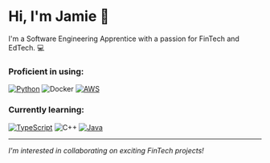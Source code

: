 # Hi, I'm Jamie 👋

<span style="margin-top: 100px;">I'm a Software Engineering Apprentice with a passion for FinTech and EdTech. 💻</span>


### Proficient in using:

[![Python](https://img.shields.io/badge/Python-3776AB?logo=python&logoColor=fff)](#)
![Docker](https://img.shields.io/badge/Docker-2CA5E0?style=for-the-badge&logo=docker&logoColor=white)
[![AWS](https://img.shields.io/badge/AWS-%23FF9900.svg?logo=amazon-web-services&logoColor=white)](#)


### Currently learning:

[![TypeScript](https://img.shields.io/badge/TypeScript-3178C6?logo=typescript&logoColor=fff)](#)
![C++](https://img.shields.io/badge/C++-00599C?style=for-the-badge&logo=c%2B%2B&logoColor=white)
[![Java](https://img.shields.io/badge/Java-%23ED8B00.svg?logo=openjdk&logoColor=white)](#)

---

*I'm interested in collaborating on exciting FinTech projects!*
